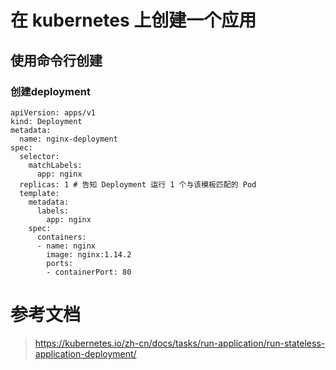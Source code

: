 # 在 kubernetes 上创建一个应用
## 使用命令行创建
### 创建deployment
```
apiVersion: apps/v1
kind: Deployment
metadata:
  name: nginx-deployment
spec:
  selector:
    matchLabels:
      app: nginx
  replicas: 1 # 告知 Deployment 运行 1 个与该模板匹配的 Pod
  template:
    metadata:
      labels:
        app: nginx
    spec:
      containers:
      - name: nginx
        image: nginx:1.14.2
        ports:
        - containerPort: 80
```

# 参考文档
> https://kubernetes.io/zh-cn/docs/tasks/run-application/run-stateless-application-deployment/